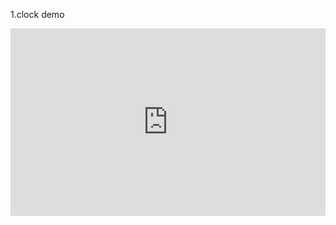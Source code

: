 1.clock demo





<iframe width="100%" height="300" src="https://c.runoob.com/iframe/5613" allowfullscreen="allowfullscreen" frameborder="0"></iframe>

